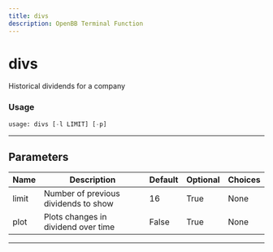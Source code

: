 ```yaml
---
title: divs
description: OpenBB Terminal Function
---
```


# divs

Historical dividends for a company

### Usage 
```python
usage: divs [-l LIMIT] [-p]
```

---
## Parameters

| Name | Description | Default | Optional | Choices |
| ---- | ----------- | ------- | -------- | ------- |
| limit | Number of previous dividends to show | 16 | True | None |
| plot | Plots changes in dividend over time | False | True | None |


---
